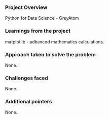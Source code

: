 ### Project Overview

 Python for Data Science - GreyAtom


### Learnings from the project

 matplotlib - adbanced mathematics calculations.


### Approach taken to solve the problem

 None.


### Challenges faced

 None.


### Additional pointers

 None.


